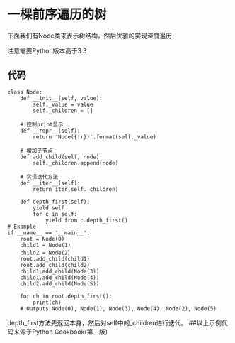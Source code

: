 # 一棵前序遍历的树
 下面我们有Node类来表示树结构，然后优雅的实现深度遍历

 注意需要Python版本高于3.3
## 代码
    class Node:
        def __init__(self, value):
            self._value = value
            self._children = []
        
        # 控制print显示
        def __repr__(self):
            return 'Node({!r})'.format(self._value)

        # 增加子节点
        def add_child(self, node):
            self._children.append(node)

        # 实现迭代方法
        def __iter__(self):
            return iter(self._children)

        def depth_first(self):
            yield self
            for c in self:
                yield from c.depth_first()
    # Example
    if __name__ == '__main__':
        root = Node(0)
        child1 = Node(1)
        child2 = Node(2）
        root.add_child(child1)
        root.add_child(child2)
        child1.add_child(Node(3))
        child1.add_child(Node(4))
        child2.add_child(Node(5))

        for ch in root.depth_first():
            print(ch)
        # Outputs Node(0), Node(1), Node(3), Node(4), Node(2), Node(5)

depth_first方法先返回本身，然后对self中的_children进行迭代。
##以上示例代码来源于Python Cookbook(第三版)
